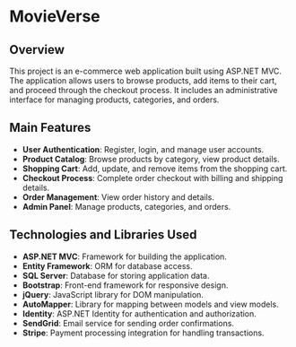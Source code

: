 # MovieVerse

## Overview
This project is an e-commerce web application built using ASP.NET MVC. The application allows users to browse products, add items to their cart, and proceed through the checkout process. It includes an administrative interface for managing products, categories, and orders.

## Main Features
- **User Authentication**: Register, login, and manage user accounts.
- **Product Catalog**: Browse products by category, view product details.
- **Shopping Cart**: Add, update, and remove items from the shopping cart.
- **Checkout Process**: Complete order checkout with billing and shipping details.
- **Order Management**: View order history and details.
- **Admin Panel**: Manage products, categories, and orders.

## Technologies and Libraries Used
- **ASP.NET MVC**: Framework for building the application.
- **Entity Framework**: ORM for database access.
- **SQL Server**: Database for storing application data.
- **Bootstrap**: Front-end framework for responsive design.
- **jQuery**: JavaScript library for DOM manipulation.
- **AutoMapper**: Library for mapping between models and view models.
- **Identity**: ASP.NET Identity for authentication and authorization.
- **SendGrid**: Email service for sending order confirmations.
- **Stripe**: Payment processing integration for handling transactions.
